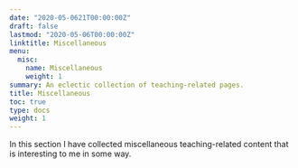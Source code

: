 ```yaml
---
date: "2020-05-0621T00:00:00Z"
draft: false
lastmod: "2020-05-06T00:00:00Z"
linktitle: Miscellaneous
menu:
  misc:
    name: Miscellaneous
    weight: 1
summary: An eclectic collection of teaching-related pages.
title: Miscellaneous
toc: true
type: docs
weight: 1
---
```


In this section I have collected miscellaneous teaching-related content that is interesting to me in some way.
